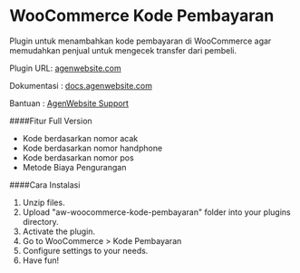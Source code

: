 WooCommerce Kode Pembayaran
===============================

Plugin untuk menambahkan kode pembayaran di WooCommerce agar memudahkan penjual untuk mengecek transfer dari pembeli.

Plugin URL: [agenwebsite.com](http://agenwebsite.com/produts/woocommerce-kode-pembayaran) 

Dokumentasi : [docs.agenwebsite.com](http://docs.agenwebsite.com/products/woocommerce-kode-pembayaran) 

Bantuan : [AgenWebsite Support](http://www.agenwebsite.com/support) 


####Fitur Full Version

- Kode berdasarkan nomor acak
- Kode berdasarkan nomor handphone
- Kode berdasarkan nomor pos
- Metode Biaya Pengurangan

####Cara Instalasi
1. Unzip files.
2. Upload "aw-woocommerce-kode-pembayaran" folder into your plugins directory.
3. Activate the plugin.
4. Go to WooCommerce > Kode Pembayaran
5. Configure settings to your needs.
6. Have fun!
